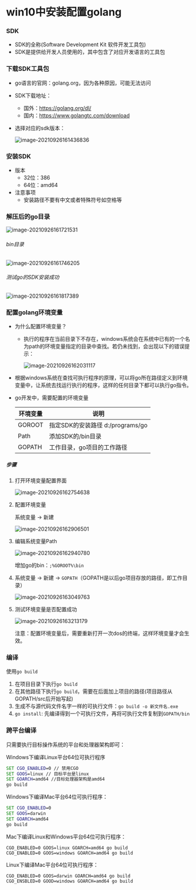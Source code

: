 # win10中安装配置golang

### SDK

- SDK的全称(Software Development Kit 软件开发工具包)
- SDK是提供给开发人员使用的，其中包含了对应开发语言的工具包

### 下载SDK工具包

- go语言的官网：golang.org，因为各种原因，可能无法访问

- SDK下载地址：

  - 国外：https://golang.org/dl/
  - 国内：https://www.golangtc.com/download

- 选择对应的sdk版本：

  ![image-20210926161436836](img/image-20210926161436836.png)

### 安装SDK

- 版本
  - 32位：386
  - 64位：amd64
- 注意事项
  - 安装路径不要有中文或者特殊符号如空格等

### 解压后的go目录

![image-20210926161721531](img/image-20210926161721531.png)

###### bin目录

![image-20210926161746205](img/image-20210926161746205.png)

###### 测试go的SDK安装成功

![image-20210926161817389](img/image-20210926161817389.png)



### 配置golang环境变量

- 为什么配置环境变量？

  - 执行的程序在当前目录下不存在，windows系统会在系统中已有的一个名为path的环境变量指定的目录中查找。若仍未找到，会出现以下的错误提示：

    ![image-20210926162031117](img/image-20210926162031117.png)

- 根据windows系统在查找可执行程序的原理，可以将go所在路径定义到环境变量中，让系统去找运行执行的程序，这样的任何目录下都可以执行go指令。

- go开发中，需要配置的环境变量

  | 环境变量 | 说明                             |
  | -------- | -------------------------------- |
  | GOROOT   | 指定SDK的安装路径 d:/programs/go |
  | Path     | 添加SDK的/bin目录                |
  | GOPATH   | 工作目录，go项目的工作路径       |

##### 步骤

1. 打开环境变量配置界面

   ![image-20210926162754638](img/image-20210926162754638.png)

2. 配置环境变量

   系统变量 -> 新建

   ![image-20210926162906501](img/image-20210926162906501.png)

3. 编辑系统变量Path

   ![image-20210926162940780](img/image-20210926162940780.png)

   增加go的bin：`;%GOROOT%\bin`

4. 系统变量 -> 新建 -> `GOPATH`（GOPATH是以后go项目存放的路径，即工作目录）

   ![image-20210926163049763](img/image-20210926163049763.png)

5. 测试环境变量是否配置成功

   ![image-20210926163213179](img/image-20210926163213179.png)

   注意：配置环境变量后，需要重新打开一次dos的终端，这样环境变量才会生效。

### 编译
使用`go build`
1. 在项目目录下执行`go build`
2. 在其他路径下执行`go build`，需要在后面加上项目的路径(项目路径从GOPATH/src后开始写起)
3. 生成不与源代码文件名字一样的可执行文件：`go build -o 新文件名.exe`
4. `go install`: 先编译得到一个可执行文件，再将可执行文件复制到`GOPATH/bin`

### 跨平台编译
只需要执行目标操作系统的平台和处理器架构即可：

Windows下编译Linux平台64位可执行程序
```cmd
SET CGO_ENABLED=0 // 禁用CGO
SET GOOS=linux // 目标平台是linux
SET GOARCH=amd64 //目标处理器架构是amd64
go build
```

Windows下编译Mac平台64位可执行程序：
```cmd
SET CGO_ENABLED=0
SET GOOS=darwin
SET GOARCH=amd64
go build
```

Mac下编译Linux和Windows平台64位可执行程序：
```shell
CGO_ENABLED=0 GOOS=linux GOARCH=amd64 go build
CGO_ENABLED=0 GOOS=windows GOARCH=amd64 go build
```

Linux下编译Mac平台64位可执行程序：
```shell
CGO_ENABLED=0 GOOS=darwin GOARCH=amd64 go build
CGO_ENSBLED=0 GOOD=windows GOARCH=amd64 go build
```